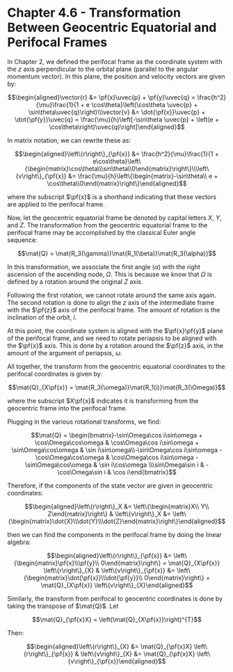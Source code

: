 # Chapter 4.6 - Transformation Between Geocentric Equatorial and Perifocal Frames

In Chapter 2, we defined the perifocal frame as the coordinate system with the $z$ axis perpendicular to the orbital plane (parallel to the angular momentum vector). In this plane, the position and velocity vectors are given by:

$$\begin{aligned}\vector{r} &= \pf{x}\uvec{p} + \pf{y}\uvec{q} = \frac{h^2}{\mu}\frac{1}{1 + e \cos\theta}\left(\cos\theta \uvec{p} + \sin\theta\uvec{q}\right)\\\vector{v} &= \dot{\pf{x}}\uvec{p} + \dot{\pf{y}}\uvec{q} = \frac{\mu}{h}\left[-\sin\theta \uvec{p} + \left(e + \cos\theta\right)\uvec{q}\right]\end{aligned}$$

In matrix notation, we can rewrite these as:

$$\begin{aligned}\left\{r\right\}_{\pf{x}} &= \frac{h^2}{\mu}\frac{1}{1 + e\cos\theta}\left\{\begin{matrix}\cos\theta\\\sin\theta\\0\end{matrix}\right\}\\\left\{v\right\}_{\pf{x}} &= \frac{\mu}{h}\left\{\begin{matrix}-\sin\theta\\ e + \cos\theta\\0\end{matrix}\right\}\end{aligned}$$

where the subscript $\pf{x}$ is a shorthand indicating that these vectors are applied to the perifocal frame.

Now, let the geocentric equatorial frame be denoted by capital letters $X$, $Y$, and $Z$. The transformation from the geocentric equatorial frame to the perifocal frame may be accomplished by the classical Euler angle sequence:

$$\mat{Q} = \mat{R_3(\gamma)}\mat{R_1(\beta)}\mat{R_3(\alpha)}$$

In this transformation, we associate the first angle ($\alpha$) with the right ascension of the ascending node, $\Omega$. This is because we know that $\Omega$ is defined by a rotation around the original $Z$ axis.

Following the first rotation, we cannot rotate around the same axis again. The second rotation is done to align the $z$ axis of the intermediate frame with the $\pf{z}$ axis of the perifocal frame. The amount of rotation is the inclination of the orbit, $i$.

At this point, the coordinate system is aligned with the $\pf{x}\pf{y}$ plane of the perifocal frame, and we need to rotate periapsis to be aligned with the $\pf{x}$ axis. This is done by a rotation around the $\pf{z}$ axis, in the amount of the argument of periapsis, $\omega$.

All together, the transform from the geocentric equatorial coordinates to the perifocal coordinates is given by:

$$\mat{Q}_{X\pf{x}} = \mat{R_3(\omega)}\mat{R_1(i)}\mat{R_3(\Omega)}$$

where the subscript $X\pf{x}$ indicates it is transforming from the geocentric frame into the perifocal frame.

Plugging in the various rotational transforms, we find:

$$\mat{Q} = \begin{bmatrix}-\sin\Omega\cos i\sin\omega + \cos\Omega\cos\omega & \cos\Omega\cos i\sin\omega + \sin\Omega\cos\omega & \sin i\sin\omega\\-\sin\Omega\cos i\sin\omega - \cos\Omega\cos\omega & \cos\Omega\cos i\sin\omega - \sin\Omega\cos\omega & \sin i\cos\omega \\\sin\Omega\sin i & -\cos\Omega\sin i & \cos i\end{bmatrix}$$

Therefore, if the components of the state vector are given in geocentric coordinates:

$$\begin{aligned}\left\{r\right\}_X &= \left\{\begin{matrix}X\\ Y\\ Z\end{matrix}\right\} & \left\{v\right\}_X &= \left\{\begin{matrix}\dot{X}\\\dot{Y}\\\dot{Z}\end{matrix}\right\}\end{aligned}$$

then we can find the components in the perifocal frame by doing the linear algebra:

$$\begin{aligned}\left\{r\right\}_{\pf{x}} &= \left\{\begin{matrix}\pf{x}\\\pf{y}\\ 0\end{matrix}\right\} = \mat{Q}_{X\pf{x}} \left\{r\right\}_{X} & \left\{v\right\}_{\pf{x}} &= \left\{\begin{matrix}\dot{\pf{x}}\\\dot{\pf{y}}\\ 0\end{matrix}\right\} = \mat{Q}_{X\pf{x}} \left\{v\right\}_{X}\end{aligned}$$

Similarly, the transform from perifocal to geocentric coordinates is done by taking the transpose of $\mat{Q}$. Let

$$\mat{Q}_{\pf{x}X} = \left(\mat{Q}_{X\pf{x}}\right)^{T}$$

Then:

$$\begin{aligned}\left\{r\right\}_{X} &= \mat{Q}_{\pf{x}X} \left\{r\right\}_{\pf{x}} & \left\{v\right\}_{X} &= \mat{Q}_{\pf{x}X} \left\{v\right\}_{\pf{x}}\end{aligned}$$
